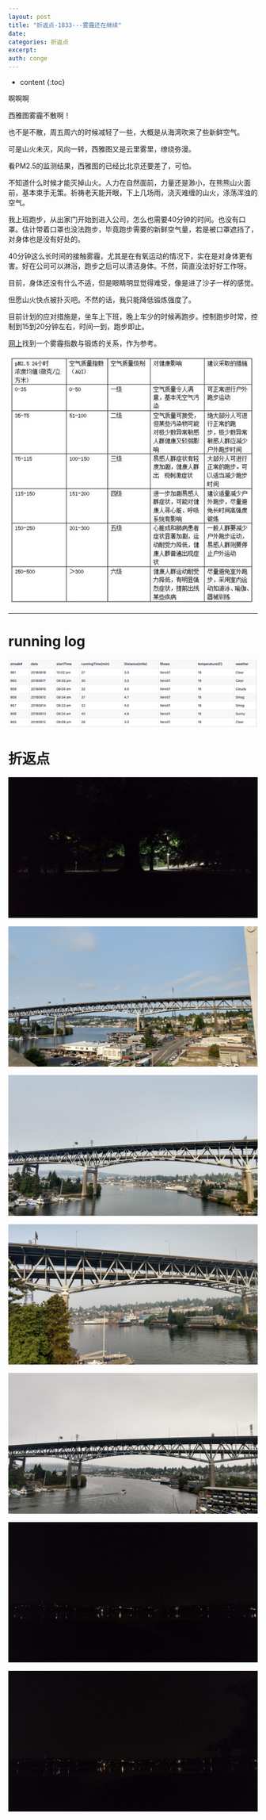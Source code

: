 ```yaml
---
layout: post
title: "折返点-1833---雾霾还在继续"
date:
categories: 折返点
excerpt:
auth: conge
---
```

* content
{:toc}


啊啊啊

西雅图雾霾不散啊！

也不是不散，周五周六的时候减轻了一些，大概是从海湾吹来了些新鲜空气。

可是山火未灭，风向一转，西雅图又是云里雾里，缭绕弥漫。

看PM2.5的监测结果，西雅图的已经比北京还要差了，可怕。

不知道什么时候才能灭掉山火。人力在自然面前，力量还是渺小，在熊熊山火面前，基本束手无策。祈祷老天能开眼，下上几场雨，浇灭难缠的山火，涤荡浑浊的空气。

我上班跑步，从出家门开始到进入公司，怎么也需要40分钟的时间。也没有口罩。估计带着口罩也没法跑步，毕竟跑步需要的新鲜空气量，若是被口罩遮挡了，对身体也是没有好处的。

40分钟这么长时间的接触雾霾，尤其是在有氧运动的情况下，实在是对身体更有害。好在公司可以淋浴，跑步之后可以清洁身体。不然，简直没法好好工作呀。

目前，身体还没有什么不适，但是眼睛明显觉得难受，像是进了沙子一样的感觉。

但愿山火快点被扑灭吧。不然的话，我只能降低锻炼强度了。

目前计划的应对措施是，坐车上下班，晚上车少的时候再跑步。控制跑步时常，控制到15到20分钟左右，时间一到，跑步即止。

[网上](http://sports.sina.com.cn/run/2018-03-31/doc-ifysuexu7067119.shtml)找到一个雾霾指数与锻炼的关系，作为参考。

![现在西雅图控制质量PM 2.5已经在150以上了](/assets/images/折返点/118382-8e5c2939a6ee03cd.png)

---- 

# running log
![Running log week 33, 2018](/assets/images/折返点/118382-54f0ff797f67cdf6.png)


# 折返点
![20180812.jpg](/assets/images/折返点/118382-c7b46efc000322e2.jpg)

![20180813.jpg](/assets/images/折返点/118382-1a460be159551c48.jpg)

![20180814.jpg](/assets/images/折返点/118382-2af66a8a540e39f9.jpg)

![20180815.jpg](/assets/images/折返点/118382-f3013b42908c3dee.jpg)

![20180816.jpg](/assets/images/折返点/118382-f1d24419670fadd0.jpg)

![20180817.jpg](/assets/images/折返点/118382-7f8046c6a0ace579.jpg)

![20180818.jpg](/assets/images/折返点/118382-f90257d9ee9846eb.jpg)
